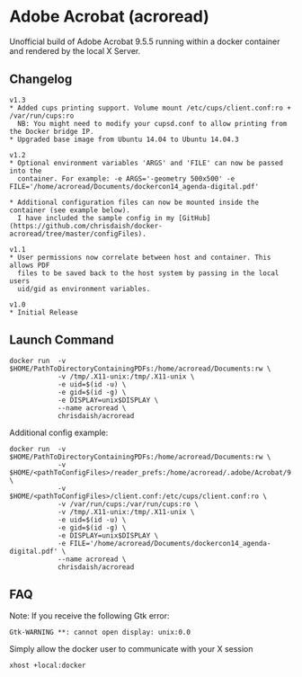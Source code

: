 # Adobe Acrobat (acroread)

Unofficial build of Adobe Acrobat 9.5.5 running within a docker container and
rendered by the local X Server.

## Changelog

```
v1.3
* Added cups printing support. Volume mount /etc/cups/client.conf:ro + /var/run/cups:ro
  NB: You might need to modify your cupsd.conf to allow printing from the Docker bridge IP.
* Upgraded base image from Ubuntu 14.04 to Ubuntu 14.04.3

v1.2
* Optional environment variables 'ARGS' and 'FILE' can now be passed into the
  container. For example: -e ARGS='-geometry 500x500' -e FILE='/home/acroread/Documents/dockercon14_agenda-digital.pdf'

* Additional configuration files can now be mounted inside the container (see example below).
  I have included the sample config in my [GitHub](https://github.com/chrisdaish/docker-acroread/tree/master/configFiles).

v1.1
* User permissions now correlate between host and container. This allows PDF
  files to be saved back to the host system by passing in the local users
  uid/gid as environment variables.

v1.0
* Initial Release
```

## Launch Command

```
docker run  -v $HOME/PathToDirectoryContainingPDFs:/home/acroread/Documents:rw \
            -v /tmp/.X11-unix:/tmp/.X11-unix \
            -e uid=$(id -u) \
            -e gid=$(id -g) \
            -e DISPLAY=unix$DISPLAY \
            --name acroread \
            chrisdaish/acroread
```

Additional config example:

```
docker run  -v $HOME/PathToDirectoryContainingPDFs:/home/acroread/Documents:rw \
            -v $HOME/<pathToConfigFiles>/reader_prefs:/home/acroread/.adobe/Acrobat/9.0/Preferences/reader_prefs:ro \
            -v $HOME/<pathToConfigFiles>/client.conf:/etc/cups/client.conf:ro \
            -v /var/run/cups:/var/run/cups:ro \
            -v /tmp/.X11-unix:/tmp/.X11-unix \
            -e uid=$(id -u) \
            -e gid=$(id -g) \
            -e DISPLAY=unix$DISPLAY \
            -e FILE='/home/acroread/Documents/dockercon14_agenda-digital.pdf' \
            --name acroread \
            chrisdaish/acroread
```

## FAQ

Note: If you receive the following Gtk error:

```
Gtk-WARNING **: cannot open display: unix:0.0
```

Simply allow the docker user to communicate with your X session

```
xhost +local:docker
```
